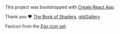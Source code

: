 This project was bootstrapped with [Create React App](https://github.com/facebookincubator/create-react-app).

Thank you :heart: [The Book of Shaders](https://thebookofshaders.com/), [glslGallery](https://github.com/patriciogonzalezvivo/glslGallery).

Favicon from the [Ego icon set](https://www.smashingmagazine.com/2017/05/free-geometric-ui-icons-ego/).
